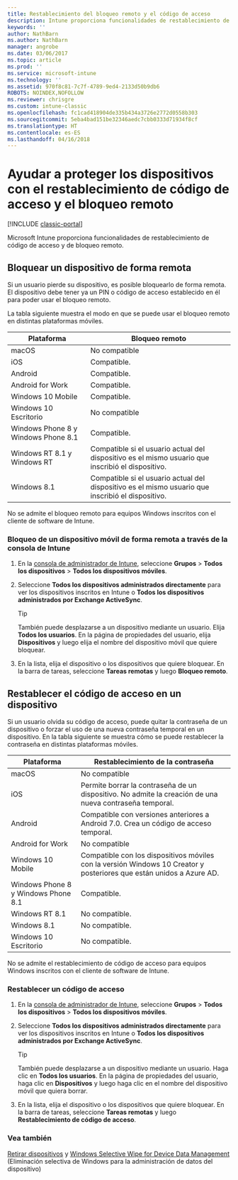 ```yaml
---
title: Restablecimiento del bloqueo remoto y el código de acceso
description: Intune proporciona funcionalidades de restablecimiento de código de acceso y de bloqueo remoto.
keywords: ''
author: NathBarn
ms.author: NathBarn
manager: angrobe
ms.date: 03/06/2017
ms.topic: article
ms.prod: ''
ms.service: microsoft-intune
ms.technology: ''
ms.assetid: 970f8c81-7c7f-4789-9ed4-2133d50b9db6
ROBOTS: NOINDEX,NOFOLLOW
ms.reviewer: chrisgre
ms.custom: intune-classic
ms.openlocfilehash: fc1cad418904de335b434a3726e2772d0558b303
ms.sourcegitcommit: 5eba4bad151be32346aedc7cbb0333d71934f8cf
ms.translationtype: HT
ms.contentlocale: es-ES
ms.lasthandoff: 04/16/2018
---
```

# <a name="help-protect-your-devices-with-remote-lock-and-passcode-reset"></a>Ayudar a proteger los dispositivos con el restablecimiento de código de acceso y el bloqueo remoto

[!INCLUDE [classic-portal](../includes/classic-portal.md)]

Microsoft Intune proporciona funcionalidades de restablecimiento de código de acceso y de bloqueo remoto.

## <a name="lock-a-device-remotely"></a>Bloquear un dispositivo de forma remota
Si un usuario pierde su dispositivo, es posible bloquearlo de forma remota. El dispositivo debe tener ya un PIN o código de acceso establecido en él para poder usar el bloqueo remoto.

La tabla siguiente muestra el modo en que se puede usar el bloqueo remoto en distintas plataformas móviles.

|Plataforma|Bloqueo remoto|
|------------|---------------|
|macOS|No compatible|
|iOS|Compatible.|
|Android|Compatible.|
|Android for Work|Compatible.|
|Windows 10 Mobile|Compatible.|
|Windows 10 Escritorio|No compatible|
|Windows Phone 8 y Windows Phone 8.1|Compatible.|
|Windows RT 8.1 y Windows RT|Compatible si el usuario actual del dispositivo es el mismo usuario que inscribió el dispositivo.|
|Windows 8.1|Compatible si el usuario actual del dispositivo es el mismo usuario que inscribió el dispositivo.|

No se admite el bloqueo remoto para equipos Windows inscritos con el cliente de software de Intune.

### <a name="lock-a-mobile-device-remotely-through-the-intune-console"></a>Bloqueo de un dispositivo móvil de forma remota a través de la consola de Intune

1.  En la [consola de administrador de Intune](https://manage.microsoft.com/), seleccione **Grupos** &gt; **Todos los dispositivos** &gt; **Todos los dispositivos móviles**.

2.  Seleccione **Todos los dispositivos administrados directamente** para ver los dispositivos inscritos en Intune o **Todos los dispositivos administrados por Exchange ActiveSync**.

    > [!TIP]
    > También puede desplazarse a un dispositivo mediante un usuario. Elija **Todos los usuarios**. En la página de propiedades del usuario, elija **Dispositivos** y luego elija el nombre del dispositivo móvil que quiere bloquear.

3.  En la lista, elija el dispositivo o los dispositivos que quiere bloquear. En la barra de tareas, seleccione **Tareas remotas** y luego **Bloqueo remoto**.

## <a name="reset-the-passcode-on-a-device"></a>Restablecer el código de acceso en un dispositivo
Si un usuario olvida su código de acceso, puede quitar la contraseña de un dispositivo o forzar el uso de una nueva contraseña temporal en un dispositivo. En la tabla siguiente se muestra cómo se puede restablecer la contraseña en distintas plataformas móviles.

|Plataforma|Restablecimiento de la contraseña|
|------------|------------------|
|macOS|No compatible|
|iOS|Permite borrar la contraseña de un dispositivo. No admite la creación de una nueva contraseña temporal.|
|Android|Compatible con versiones anteriores a Android 7.0. Crea un código de acceso temporal.|
|Android for Work|No compatible|
|Windows 10 Mobile|Compatible con los dispositivos móviles con la versión Windows 10 Creator y posteriores que están unidos a Azure AD.|
|Windows Phone 8 y Windows Phone 8.1|Compatible.|
|Windows RT 8.1|No compatible.|
|Windows 8.1|No compatible.|
|Windows 10 Escritorio|No compatible.|

No se admite el restablecimiento de código de acceso para equipos Windows inscritos con el cliente de software de Intune.

### <a name="reset-a-passcode"></a>Restablecer un código de acceso

1.  En la [consola de administrador de Intune](https://manage.microsoft.com/), seleccione **Grupos** &gt; **Todos los dispositivos** &gt; **Todos los dispositivos móviles**.

2.  Seleccione **Todos los dispositivos administrados directamente** para ver los dispositivos inscritos en Intune o **Todos los dispositivos administrados por Exchange ActiveSync**.

    > [!TIP]
    > También puede desplazarse a un dispositivo mediante un usuario. Haga clic en **Todos los usuarios**. En la página de propiedades del usuario, haga clic en **Dispositivos** y luego haga clic en el nombre del dispositivo móvil que quiera borrar.

3.  En la lista, elija el dispositivo o los dispositivos que quiere bloquear. En la barra de tareas, seleccione **Tareas remotas** y luego **Restablecimiento de código de acceso**.


### <a name="see-also"></a>Vea también
[Retirar dispositivos](retire-devices-from-microsoft-intune-management.md) y [Windows Selective Wipe for Device Data Management](http://technet.microsoft.com/library/dn486874.aspx) (Eliminación selectiva de Windows para la administración de datos del dispositivo)
